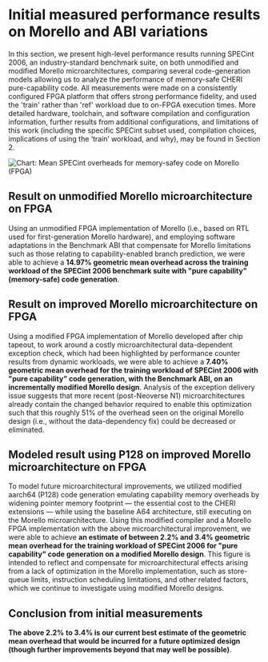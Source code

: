 # Initial measured performance results on Morello and ABI variations

In this section, we present high-level performance results running SPECint
2006, an industry-standard benchmark suite, on both unmodified and modified
Morello microarchitectures, comparing several code-generation models allowing
us to analyze the performance of memory-safe CHERI pure-capability code.
All measurements were made on a consistently configured FPGA platform that
offers strong performance fidelity, and used the 'train' rather than 'ref'
workload due to on-FPGA execution times.
More detailed hardware, toolchain, and software compilation and configuration
information, further results from additional configurations, and limitations
of this work (including the specific SPECint subset used, compilation choices,
implications of using the ‘train’ workload, and why), may be found in Section
2.

![Chart: Mean SPECint overheads for memory-safey code on Morello
  (FPGA)](specint-overhead-summary.jpg)

## Result on unmodified Morello microarchitecture on FPGA

Using an unmodified FPGA implementation of Morello (i.e., based on RTL used
for first-generation Morello hardware), and employing software adaptations in
the Benchmark ABI that compensate for Morello limitations such as those
relating to capability-enabled branch prediction, we were able to achieve a
**14.97% geometric mean overhead across the training workload of the SPECint
2006 benchmark suite with "pure capability" (memory-safe) code generation**.

## Result on improved Morello microarchitecture on FPGA

Using a modified FPGA implementation of Morello developed after chip tapeout,
to work around a costly microarchitectural data-dependent exception check,
which had been highlighted by performance counter results from dynamic
workloads, we were able to achieve a **7.40% geometric mean overhead for the
training workload of SPECint 2006 with "pure capability" code generation, with
the Benchmark ABI, on an incrementally modified Morello design**.
Analysis of the exception delivery issue suggests that more recent
(post-Neoverse N1) microarchitectures already contain the changed behavior
required to enable this optimization such that this roughly 51% of the
overhead seen on the original Morello design (i.e., without the
data-dependency fix) could be decreased or eliminated.

## Modeled result using P128 on improved Morello microarchitecture on FPGA

To model future microarchitectural improvements, we utilized modified aarch64
(P128) code generation emulating capability memory overheads by widening
pointer memory footprint &mdash; the essential cost to the CHERI extensions
&mdash; while using the baseline A64 architecture, still executing on the
Morello microarchitecture.
Using this modified compiler and a Morello FPGA implementation with the above
microarchitectural improvement, we were able to achieve **an estimate of
between 2.2% and 3.4% geometric mean overhead for the training workload of
SPECint 2006 for "pure capability" code generation on a modified Morello
design**.
This figure is intended to reflect and compensate for microarchitectural
effects arising from a lack of optimization in the Morello implementation,
such as store-queue limits, instruction scheduling limitations, and other
related factors, which we continue to investigate using modified Morello
designs.

## Conclusion from initial measurements

**The above 2.2% to 3.4% is our current best estimate of the geometric mean
overhead that would be incurred for a future optimized design (though further
improvements beyond that may well be possible)**.
